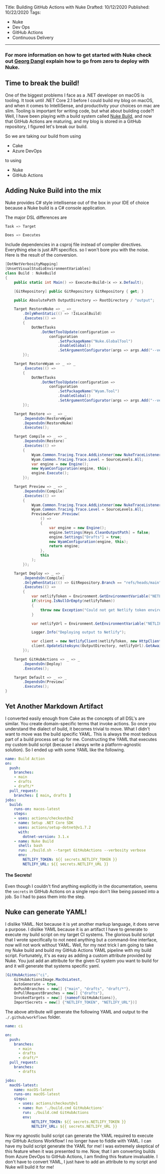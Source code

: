 Title: Building GitHub Actions with Nuke
Drafted: 10/12/2020
Published: 10/22/2020
Tags:
- Nuke
- Dev Ops
- GitHub Actions
- Continuous Delivery
---

### For more information on how to get started with Nuke check out [Georg Dangl](https://blog.dangl.me/archive/lets-use-nuke-to-quickly-deploy-an-app-to-azure-via-zip-deployment/) explain how to go from zero to deploy with Nuke.

## Time to break the build!

One of the biggest problems I face as a .NET developer on macOS is tooling.  It took until .NET Core 2.1 before I could build my blog on macOS, and when it comes to IntelliSense, and productivity your choices on mac are slim.  Tooling is important for writing code, but what about building code?!  Well, I have been playing with a build system called [Nuke Build](https://nuke.build), and now that GitHub Actions are maturing, and my blog is stored in a GitHub repository, I figured let's break our build.

So we are taking our build from using

- Cake
- Azure DevOps

to using

- Nuke
- GitHub Actions

## Adding Nuke Build into the mix
Nuke provides C# style intellisense out of the box in your IDE of choice because a Nuke build is a C# console application.

The major DSL differences are

```csharp
Task => Target
```

```csharp
Does => Executes
```

Include dependencies in a csproj file instead of compiler directives.  Everything else is just API specifics. so I won't bore you with the noise.  Here is the result of the conversion.
```csharp
[DotNetVerbosityMapping]
[UnsetVisualStudioEnvironmentVariables]
class Build : NukeBuild
{
    public static int Main() => Execute<Build>(x => x.Default);

    [GitRepository] public GitRepository GitRepository { get; }

    public AbsolutePath OutputDirectory => RootDirectory / "output";

    Target RestoreNuke => _ => _
        .OnlyWhenStatic(() => !IsLocalBuild)
        .Executes(() =>
        {
            DotNetTasks
                .DotNetToolUpdate(configuration =>
                    configuration
                        .SetPackageName("Nuke.GlobalTool")
                        .EnableGlobal()
                        .SetArgumentConfigurator(args => args.Add("--version={0}", "0.25.0-alpha0377")));
        });

    Target RestoreWyam => _ => _
        .Executes(() =>
        {
            DotNetTasks
                .DotNetToolUpdate(configuration =>
                    configuration
                        .SetPackageName("Wyam.Tool")
                        .EnableGlobal()
                        .SetArgumentConfigurator(args => args.Add("--version={0}", "2.2.9")));
        });

    Target Restore => _ => _
        .DependsOn(RestoreWyam)
        .DependsOn(RestoreNuke)
        .Executes();

    Target Compile => _ => _
        .DependsOn(Restore)
        .Executes(() =>
        {
            Wyam.Common.Tracing.Trace.AddListener(new NukeTraceListener());
            Wyam.Common.Tracing.Trace.Level = SourceLevels.All;
            var engine = new Engine();
            new WyamConfiguration(engine, this);
            engine.Execute();
        });

    Target Preview => _ => _
        .DependsOn(Compile)
        .Executes(() =>
        {
            Wyam.Common.Tracing.Trace.AddListener(new NukeTraceListener());
            Wyam.Common.Tracing.Trace.Level = SourceLevels.All;
            PreviewServer.Preview(
                () =>
                {
                    var engine = new Engine();
                    engine.Settings[Keys.CleanOutputPath] = false;
                    engine.Settings["Drafts"] = true;
                    new WyamConfiguration(engine, this);
                    return engine;
                },
                this
            );
        });

    Target Deploy => _ => _
        .DependsOn(Compile)
        .OnlyWhenStatic(() => GitRepository.Branch == "refs/heads/main")
        .Executes(() =>
        {
            var netlifyToken = Environment.GetEnvironmentVariable("NETLIFY_TOKEN");
            if(string.IsNullOrEmpty(netlifyToken))
            {
                throw new Exception("Could not get Netlify token environment variable");
            }

            var netlifyUrl = Environment.GetEnvironmentVariable("NETLIFY_URL");

            Logger.Info("Deploying output to Netlify");

            var client = new NetlifyClient(netlifyToken, new HttpClient());
            client.UpdateSiteAsync(OutputDirectory, netlifyUrl).GetAwaiter().GetResult();
        });

    Target GitHubActions => _ => _
        .DependsOn(Deploy)
        .Executes();

    Target Default => _ => _
        .DependsOn(Preview)
        .Executes();
}
```

## Yet Another Markdown Artifact
I converted easily enough from Cake as the concepts of all DSL's are similar.  You create domain-specific terms that invoke actions.  So once you understand the dialect of build, it becomes trivial to move.  What I didn't want to move was the build specific YAML.  This is always the most tedious part of a build process set up for me.  Constructing the YAML that executes my custom build script (because I always write a platform-agnostic solution).  So I ended up with some YAML like the following.

```yaml
name: Build Action
on:
  push:
    branches:
    - main
    - drafts
    - draft/*
  pull_request:
    branches: [ main, drafts ]
jobs:
  build:
    runs-on: macos-latest
    steps:
    - uses: actions/checkout@v2    
    - name: Setup .NET Core SDK
      uses: actions/setup-dotnet@v1.7.2
      with:
        dotnet-version: 3.1.x
    - name: Nuke Build
      shell: bash
      run: ./build.sh --target GitHubActions --verbosity verbose
      env:
        NETLIFY_TOKEN: ${{ secrets.NETLIFY_TOKEN }}
        NETLIFY_URL: ${{ secrets.NETLIFY_URL }}
```

#### The Secrets!

Even though I couldn't find anything explicitly in the documentation, seems the `secrets` in GitHub Actions on a single repo don't like being passed into a job.  So I had to pass them into the step.

## Nuke can generate YAML!
I dislike YAML.  Not because it is yet another markup language, it does serve a purpose.  I dislike YAML because it is an artifact I have to generate to execute my build script on my target CI systems. The glorious build script that I wrote specifically to not need anything but a command-line interface, now will not work without YAML.  Well, for my next trick I am going to take my Nuke build and build my GitHub Actions YAML pipeline with my build script.  Fortunately, it's as easy as adding a custom attribute provided by Nuke.  You just add an attribute for the given CI system you want to build for and it will generate that systems specific yaml.

```csharp
[GitHubActions("ci",
    GitHubActionsImage.MacOsLatest,
    AutoGenerate = true,
    OnPushBranches = new[] {"main", "drafts", "draft/*"},
    OnPullRequestBranches = new[] {"drafts"},
    InvokedTargets = new[] {nameof(GitHubActions)},
    ImportSecrets = new[] {"NETLIFY_TOKEN", "NETLIFY_URL"})]
```

The above attribute will generate the following YAML and output to the `./.github/workflows` folder.

```yaml
name: ci

on:
  push:
    branches:
      - main
      - drafts
      - draft/*
  pull_request:
    branches:
      - drafts

jobs:
  macOS-latest:
    name: macOS-latest
    runs-on: macOS-latest
    steps:
      - uses: actions/checkout@v1
      - name: Run './build.cmd GitHubActions'
        run: ./build.cmd GitHubActions
        env:
            NETLIFY_TOKEN: ${{ secrets.NETLIFY_TOKEN }}
            NETLIFY_URL: ${{ secrets.NETLIFY_URL }}
```

Now my agnostic build script can generate the YAML required to execute my GitHub Actions Workflow!  I no longer have to fiddle with YAML.  I can have my build script generate the YAML for me!  I was extremely skeptical of this feature when it was presented to me.  Now, that I am converting builds from Azure DevOps to GitHub Actions, I am finding this feature invaluable.  I don't have to convert YAML, I just have to add an attribute to my script and Nuke will build it for me!
